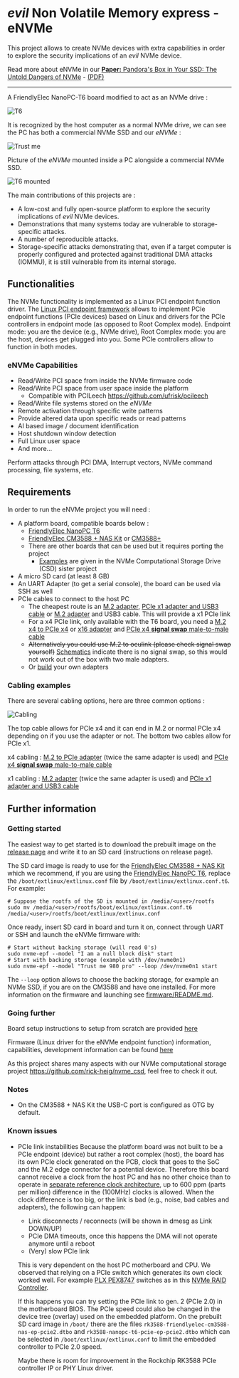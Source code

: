 # *evil* Non Volatile Memory express - eNVMe

This project allows to create NVMe devices with extra capabilities in order to explore the security implications of an *evil* NVMe device.

Read more about eNVMe in our [**Paper:** Pandora's Box in Your SSD: The Untold Dangers of NVMe](https://arxiv.org/abs/2411.00439) - [(PDF)](https://arxiv.org/pdf/2411.00439)

---

A FriendlyElec NanoPC-T6 board modified to act as an NVMe drive :

![T6](res/pictures/T6.jpg)

It is recognized by the host computer as a normal NVMe drive, we can see the PC has both a commercial NVMe SSD and our *eNVMe* :

![Trust me](res/screenshots/notevil.png)

Picture of the *eNVMe* mounted inside a PC alongside a commercial NVMe SSD.

![T6 mounted](res/pictures/T6_mounted.jpg)

The main contributions of this projects are :

- A low-cost and fully open-source platform to explore the security implications of *evil* NVMe devices.
- Demonstrations that many systems today are vulnerable to storage-specific attacks.
- A number of reproducible attacks.
- Storage-specific attacks demonstrating that, even if a target computer is properly configured and protected against traditional DMA attacks (IOMMU), it is still vulnerable from its internal storage.

## Functionalities

The NVMe functionality is implemented as a Linux PCI endpoint function driver.
The [Linux PCI endpoint framework](https://www.kernel.org/doc/html/latest/PCI/endpoint/index.html) allows to implement PCIe endpoint functions (PCIe devices) based on Linux and drivers for the PCIe controllers in endpoint mode (as opposed to Root Complex mode). Endpoint mode: you are the device (e.g., NVMe drive), Root Complex mode: you are the host, devices get plugged into you. Some PCIe controllers allow to function in both modes.

### eNVMe Capabilities

- Read/Write PCI space from inside the NVMe firmware code
- Read/Write PCI space from user space inside the platform
  - Compatible with PCILeech https://github.com/ufrisk/pcileech
- Read/Write file systems stored on the *eNVMe*
- Remote activation through specific write patterns
- Provide altered data upon specific reads or read patterns
- AI based image / document identification
- Host shutdown window detection
- Full Linux user space
- And more...

Perform attacks through PCI DMA, Interrupt vectors, NVMe command processing, file systems, etc.

## Requirements

In order to run the eNVMe project you will need :

- A platform board, compatible boards below :
  - [FriendlyElec NanoPC T6](https://www.friendlyelec.com/index.php?route=product/product&product_id=292)
  - [FriendlyElec CM3588 + NAS Kit](https://www.friendlyelec.com/index.php?route=product/product&product_id=294) or [CM3588+](https://www.friendlyelec.com/index.php?route=product/product&product_id=299)
  - There are other boards that can be used but it requires porting the project
    - [Examples](https://github.com/rick-heig/nvme_csd/tree/main/platforms) are given in the NVMe Computational Storage Drive (CSD) sister project
- A micro SD card (at least 8 GB)
- An UART Adapter (to get a serial console), the board can be used via SSH as well
- PCIe cables to connect to the host PC
  - The cheapest route is an [M.2 adapter](https://www.aliexpress.com/item/1005003495492506.html), [PCIe x1 adapter and USB3 cable](https://www.aliexpress.com/item/10000349570647.html) or [M.2 adapter](https://www.aliexpress.com/item/1005003495492506.html) and USB3 cable. This will provide a x1 PCIe link
  - For a x4 PCIe link, only available with the T6 board, you need a [M.2 x4 to PCIe x4](https://www.delock.com/produkt/62584/merkmale.html) or [x16 adapter](https://www.delock.com/produkt/64133/merkmale.html?f=s) and [PCIe x4 **signal swap** male-to-male cable](http://www.adtlink.cn/en/product/R22SS.html)
  - ~~Alternatively you could use M.2 to oculink (please check signal swap yourself)~~ [Schematics](https://www.adt.link/download/ADT%20F99xx%20schematic%2020240522.pdf) indicate there is no signal swap, so this would not work out of the box with two male adapters.
  - Or [build](https://github.com/rick-heig/nvme_csd/tree/main/pcb) your own adapters

### Cabling examples

There are several cabling options, here are three common options :

![Cabling](res/pictures/cabling.jpg)

The top cable allows for PCIe x4 and it can end in M.2 or normal PCIe x4 depending on if you use the adapter or not. The bottom two cables allow for PCIe x1.

x4 cabling : [M.2 to PCIe adapter](https://www.delock.com/produkt/64133/merkmale.html?f=s) (twice the same adapter is used) and [PCIe x4 **signal swap** male-to-male cable](http://www.adtlink.cn/en/product/R22SS.html)

x1 cabling : [M.2 adapter](https://www.aliexpress.com/item/1005003495492506.html) (twice the same adapter is used) and [PCIe x1 adapter and USB3 cable](https://www.aliexpress.com/item/10000349570647.html)

## Further information

### Getting started

The easiest way to get started is to download the prebuilt image on the [release page](https://github.com/rick-heig/eNVMe/releases/) and write it to an SD card (instructions on release page).

The SD card image is ready to use for the [FriendlyElec CM3588 + NAS Kit](https://www.friendlyelec.com/index.php?route=product/product&product_id=294) which we recommend, if you are using the [FriendlyElec NanoPC T6](https://www.friendlyelec.com/index.php?route=product/product&product_id=292), replace the `/boot/extlinux/extlinux.conf` file by `/boot/extlinux/extlinux.conf.t6`. For example:

```shell
# Suppose the rootfs of the SD is mounted in /media/<user>/rootfs
sudo mv /media/<user>/rootfs/boot/exlinux/extlinux.conf.t6 /media/<user>/rootfs/boot/extlinux/extlinux.conf
```

Once ready, insert SD card in board and turn it on, connect through UART or SSH and launch the eNVMe firmware with:

```shell
# Start without backing storage (will read 0's)
sudo nvme-epf --model "I am a null block disk" start
# Start with backing storage (example with /dev/nvme0n1)
sudo nvme-epf --model "Trust me 980 pro" --loop /dev/nvme0n1 start
```

The `--loop` option allows to choose the backing storage, for example an NVMe SSD, if you are on the CM3588 and have one installed. For more information on the firmware and launching see [firmware/README.md](firmware/README.md).

### Going further

Board setup instructions to setup from scratch are provided [here](doc/platform.md)

Firmware (Linux driver for the eNVMe endpoint function) information, capabilities, development information can be found [here](firmware)

As this project shares many aspects with our NVMe computational storage project https://github.com/rick-heig/nvme_csd, feel free to check it out.

### Notes

- On the CM3588 + NAS Kit the USB-C port is configured as OTG by default.

### Known issues

- PCIe link instabilities
  Because the platform board was not built to be a PCIe endpoint (device) but rather a root complex (host), the board has its own PCIe clock generated on the PCB, clock that goes to the SoC and the M.2 edge connector for a potential device. Therefore this board cannot receive a clock from the host PC and has no other choice than to operate in [separate reference clock architecture](https://www.ti.com/lit/an/snaa386/snaa386.pdf), up to 600 ppm (parts per million) difference in the (100MHz) clocks is allowed.
  When the clock difference is too big, or the link is bad (e.g., noise, bad cables and adapters), the following can happen:
    - Link disconnects / reconnects (will be shown in dmesg as Link DOWN/UP)
    - PCIe DMA timeouts, once this happens the DMA will not operate anymore until a reboot
    - (Very) slow PCIe link

  This is very dependent on the host PC motherboard and CPU. We observed that relying on a PCIe switch which generates its own clock worked well. For example [PLX PEX8747](https://www.broadcom.com/products/pcie-switches-retimers/pcie-switches/pex8747) switches as in this [NVMe RAID Controller](https://www.highpoint-tech.com/product-page/ssd7101a-1).

  If this happens you can try setting the PCIe link to gen. 2 (PCIe 2.0) in the motherboard BIOS. The PCIe speed could also be changed in the device tree (overlay) used on the embedded platform. On the prebuilt SD card image in `/boot/` there are the files `rk3588-friendlyelec-cm3588-nas-ep-pcie2.dtbo` and `rk3588-nanopc-t6-pcie-ep-pcie2.dtbo` which can be selected in `/boot/extlinux/extlinux.conf` to limit the embedded controller to PCIe 2.0 speed.

  Maybe there is room for improvement in the Rockchip RK3588 PCIe controller IP or PHY Linux driver.